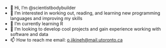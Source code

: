 - 👋 Hi, I’m @scientistbodybuilder
- 👀 I’m interested in working out, reading, and learning new programming languages and improving my skills
- 🌱 I’m currently learning R
- 💞️ I’m looking to develop cool projects and gain experience working with software and data
- 📫 How to reach me email: o.jikineh@mail.utoronto.ca

<!---
scientistbodybuilder/scientistbodybuilder is a ✨ special ✨ repository because its `README.md` (this file) appears on your GitHub profile.
You can click the Preview link to take a look at your changes.
--->
